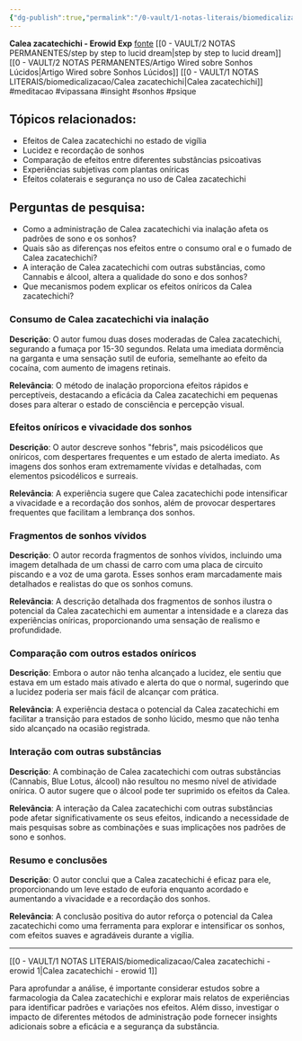 ```yaml
---
{"dg-publish":true,"permalink":"/0-vault/1-notas-literais/biomedicalizacao/calea-zacatechichi-erowid-2/","tags":["meditacao","vipassana","insight","sonhos","psique"],"dgHomeLink":true,"dgShowLocalGraph":true,"dgShowFileTree":true,"dgEnableSearch":true}
---
```


**Calea zacatechichi - Erowid Exp**
[fonte](https://www.erowid.org/experiences/exp.php?ID=8583)
[[0 - VAULT/2 NOTAS PERMANENTES/step by step to lucid dream\|step by step to lucid dream]]
[[0 - VAULT/2 NOTAS PERMANENTES/Artigo Wired sobre Sonhos Lúcidos\|Artigo Wired sobre Sonhos Lúcidos]]
[[0 - VAULT/1 NOTAS LITERAIS/biomedicalizacao/Calea zacatechichi\|Calea zacatechichi]]
#meditacao #vipassana #insight #sonhos #psique
## Tópicos relacionados:

- Efeitos de Calea zacatechichi no estado de vigília
- Lucidez e recordação de sonhos
- Comparação de efeitos entre diferentes substâncias psicoativas
- Experiências subjetivas com plantas oníricas
- Efeitos colaterais e segurança no uso de Calea zacatechichi

## Perguntas de pesquisa:

- Como a administração de Calea zacatechichi via inalação afeta os padrões de sono e os sonhos?
- Quais são as diferenças nos efeitos entre o consumo oral e o fumado de Calea zacatechichi?
- A interação de Calea zacatechichi com outras substâncias, como Cannabis e álcool, altera a qualidade do sono e dos sonhos?
- Que mecanismos podem explicar os efeitos oníricos da Calea zacatechichi?

### **Consumo de Calea zacatechichi via inalação**

**Descrição**: O autor fumou duas doses moderadas de Calea zacatechichi, segurando a fumaça por 15-30 segundos. Relata uma imediata dormência na garganta e uma sensação sutil de euforia, semelhante ao efeito da cocaína, com aumento de imagens retinais.

**Relevância**: O método de inalação proporciona efeitos rápidos e perceptíveis, destacando a eficácia da Calea zacatechichi em pequenas doses para alterar o estado de consciência e percepção visual.

### **Efeitos oníricos e vivacidade dos sonhos**

**Descrição**: O autor descreve sonhos "febris", mais psicodélicos que oníricos, com despertares frequentes e um estado de alerta imediato. As imagens dos sonhos eram extremamente vívidas e detalhadas, com elementos psicodélicos e surreais.

**Relevância**: A experiência sugere que Calea zacatechichi pode intensificar a vivacidade e a recordação dos sonhos, além de provocar despertares frequentes que facilitam a lembrança dos sonhos.

### **Fragmentos de sonhos vívidos**

**Descrição**: O autor recorda fragmentos de sonhos vívidos, incluindo uma imagem detalhada de um chassi de carro com uma placa de circuito piscando e a voz de uma garota. Esses sonhos eram marcadamente mais detalhados e realistas do que os sonhos comuns.

**Relevância**: A descrição detalhada dos fragmentos de sonhos ilustra o potencial da Calea zacatechichi em aumentar a intensidade e a clareza das experiências oníricas, proporcionando uma sensação de realismo e profundidade.

### **Comparação com outros estados oníricos**

**Descrição**: Embora o autor não tenha alcançado a lucidez, ele sentiu que estava em um estado mais ativado e alerta do que o normal, sugerindo que a lucidez poderia ser mais fácil de alcançar com prática.

**Relevância**: A experiência destaca o potencial da Calea zacatechichi em facilitar a transição para estados de sonho lúcido, mesmo que não tenha sido alcançado na ocasião registrada.

### **Interação com outras substâncias**

**Descrição**: A combinação de Calea zacatechichi com outras substâncias (Cannabis, Blue Lotus, álcool) não resultou no mesmo nível de atividade onírica. O autor sugere que o álcool pode ter suprimido os efeitos da Calea.

**Relevância**: A interação da Calea zacatechichi com outras substâncias pode afetar significativamente os seus efeitos, indicando a necessidade de mais pesquisas sobre as combinações e suas implicações nos padrões de sono e sonhos.

### **Resumo e conclusões**

**Descrição**: O autor conclui que a Calea zacatechichi é eficaz para ele, proporcionando um leve estado de euforia enquanto acordado e aumentando a vivacidade e a recordação dos sonhos.

**Relevância**: A conclusão positiva do autor reforça o potencial da Calea zacatechichi como uma ferramenta para explorar e intensificar os sonhos, com efeitos suaves e agradáveis durante a vigília.

---

[[0 - VAULT/1 NOTAS LITERAIS/biomedicalizacao/Calea zacatechichi - erowid 1\|Calea zacatechichi - erowid 1]]

Para aprofundar a análise, é importante considerar estudos sobre a farmacologia da Calea zacatechichi e explorar mais relatos de experiências para identificar padrões e variações nos efeitos. Além disso, investigar o impacto de diferentes métodos de administração pode fornecer insights adicionais sobre a eficácia e a segurança da substância.